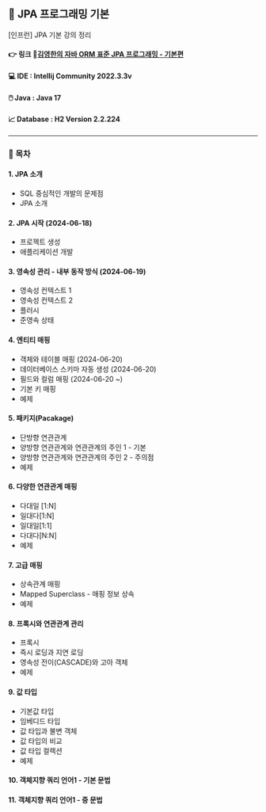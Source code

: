 ## 📝 JPA 프로그래밍 기본
[인프런] JPA 기본 강의 정리

#### 👉 링크 🔗[김영한의 자바 ORM 표준 JPA 프로그래밍 - 기본편]([https://www.inflearn.com/course/%EA%B9%80%EC%98%81%ED%95%9C%EC%9D%98-%EC%8B%A4%EC%A0%84-%EC%9E%90%EB%B0%94-%EA%B8%B0%EB%B3%B8%ED%8E%B8/dashboard](https://www.inflearn.com/course/ORM-JPA-Basic/dashboard))

#### 💻 IDE : Intellij Community 2022.3.3v 
#### 🖱️ Java : Java 17
#### 📈 Database : H2 Version 2.2.224


***

### 📂 목차
#### 1. JPA 소개
- SQL 중심적인 개발의 문제점
- JPA 소개
#### 2. JPA 시작 (2024-06-18)
- 프로젝트 생성 
- 애플리케이션 개발
#### 3. 영속성 관리 - 내부 동작 방식 (2024-06-19)
- 영속성 컨텍스트 1 
- 영속성 컨텍스트 2 
- 플러시 
- 준영속 상태 
#### 4. 엔티티 매핑 
- 객체와 테이블 매핑 (2024-06-20)
- 데이터베이스 스키마 자동 생성 (2024-06-20)
- 필드와 컬럼 매핑 (2024-06-20 ~)
- 기본 키 매핑
- 예제
#### 5. 패키지(Pacakage)
- 단방향 연관관계
- 양방향 연관관계와 연관관계의 주인 1 - 기본
- 양방향 연관관계와 연관관계의 주인 2 - 주의점
- 예제
#### 6. 다양한 연관관계 매핑
- 다대일 [1:N]
- 일대다[1:N]
- 일대일[1:1]
- 다대다[N:N]
- 예제
#### 7. 고급 매핑
- 상속관계 매핑
- Mapped Superclass - 매핑 정보 상속
- 예제
#### 8. 프록시와 연관관계 관리
- 프록시
- 즉시 로딩과 지연 로딩
- 영속성 전이(CASCADE)와 고아 객체
- 예제
#### 9. 값 타입
- 기본값 타입
- 임베디드 타입
- 값 타입과 불변 객체
- 값 타입의 비교
- 값 타입 컬렉션
- 예제
#### 10. 객체지향 쿼리 언어1 - 기본 문법

#### 11. 객체지향 쿼리 언어1 - 중 문법

